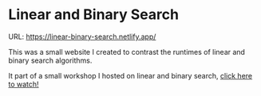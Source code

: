 # Linear and Binary Search

URL: https://linear-binary-search.netlify.app/

This was a small website I created to contrast the runtimes of linear and binary search algorithms.

It part of a small workshop I hosted on linear and binary search, [click here to watch!](https://www.youtube.com/watch?v=6_ipZYav8zY&ab_channel=saj-dev)

